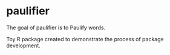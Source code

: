 
<!-- README.md is generated from README.Rmd. Please edit that file -->

# paulifier

<!-- badges: start -->
<!-- badges: end -->

The goal of paulifier is to Paulify words.

Toy R package created to demonstrate the process of package development.
